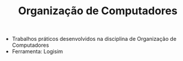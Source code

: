 <h1 align="center"> Organização de Computadores </h1> <br />


  - Trabalhos práticos desenvolvidos na disciplina de Organização de Computadores <br /> 
  - Ferramenta: Logisim <br />
